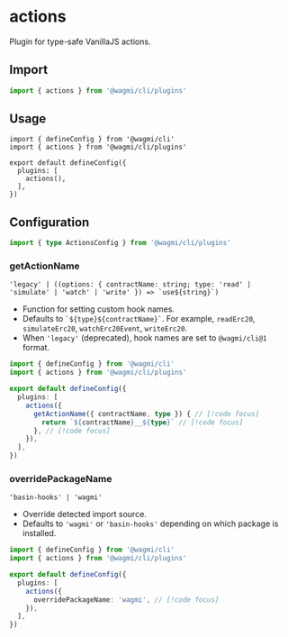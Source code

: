 # actions

Plugin for type-safe VanillaJS actions.

## Import

```ts
import { actions } from '@wagmi/cli/plugins'
```

## Usage

```ts{2,6}
import { defineConfig } from '@wagmi/cli'
import { actions } from '@wagmi/cli/plugins'

export default defineConfig({
  plugins: [
    actions(),
  ],
})
```

## Configuration

```ts
import { type ActionsConfig } from '@wagmi/cli/plugins'
```

### getActionName

`` 'legacy' | ((options: { contractName: string; type: 'read' | 'simulate' | 'watch' | 'write' }) => `use${string}`) ``

- Function for setting custom hook names.
- Defaults to `` `${type}${contractName}` ``. For example, `readErc20`, `simulateErc20`, `watchErc20Event`, `writeErc20`.
- When `'legacy'` (deprecated), hook names are set to `@wagmi/cli@1` format.

```ts
import { defineConfig } from '@wagmi/cli'
import { actions } from '@wagmi/cli/plugins'

export default defineConfig({
  plugins: [
    actions({
      getActionName({ contractName, type }) { // [!code focus]
        return `${contractName}__${type}` // [!code focus]
      }, // [!code focus]
    }),
  ],
})
```

### overridePackageName

`'basin-hooks' | 'wagmi'`

- Override detected import source.
- Defaults to `'wagmi'` or `'basin-hooks'` depending on which package is installed.

```ts
import { defineConfig } from '@wagmi/cli'
import { actions } from '@wagmi/cli/plugins'

export default defineConfig({
  plugins: [
    actions({
      overridePackageName: 'wagmi', // [!code focus]
    }),
  ],
})
```


